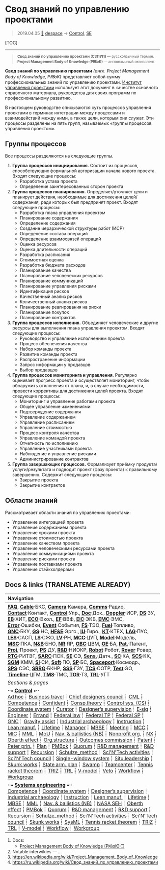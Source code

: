 # Свод знаний по управлению проектами
> 2019.04.05 [🚀](../index/index.md) [despace](index.md) → [Control](control.md), [SE](se.md)

[TOC]

---

> <small>**Свод знаний по управлению проектами (СЗПУП)** — русскоязычный термин. **Project Management Body of Knowledge (P㎆oK)** — англоязычный эквивалент.</small>

**Свод знаний по управлению проектами** *(англ. Project Management Body of Knowledge, P㎆oK)* представляет собой сумму профессиональных знаний по управлению проектами. [Институт управления проектами](project_management_institute.md) использует этот документ в качестве основного справочного материала, руководства для своих программ по профессиональному развитию.

В настоящем руководстве описываются суть процессов управления проектами в терминах интеграции между процессами и взаимодействий между ними, а также цели, которым они служат. Эти процессы разделены на пять групп, называемых «группы процессов управления проектом».



## Группы процессов
Все процессы разделяются на следующие группы.
   1. **Группа процессов инициирования.** Состоит из процессов, способствующих формальной авторизации начала нового проекта. Входят следующие процессы:
      - Разработка устава проекта
      - Определение заинтересованных сторон проекта
   2. **Группа процессов планирования.** Определяет/уточняет цели и планирует действия, необходимые для достижения целей/содержания, ради которых был предпринят проект. Входят следующие процессы:
      - Разработка плана управления проектом
      - Планирование содержания
      - Определение содержания
      - Создание иерархической структуры работ (ИСР)
      - Определение состава операций
      - Определение взаимосвязей операций
      - Оценка ресурсов
      - Оценка длительности операций
      - Разработка расписания
      - Стоимостная оценка
      - Разработка бюджета расходов
      - Планирование качества
      - Планирование человеческих ресурсов
      - Планирование коммуникаций
      - Планирование управления рисками
      - Идентификация рисков
      - Качественный анализ рисков
      - Количественный анализ рисков
      - Планирование реагирования на риски
      - Планирование покупок
      - Планирование контрактов
   3. **Группа процессов исполнения.** Объединяет человеческие и другие ресурсы для выполнения плана управления проектом. Входят следующие процессы:
      - Руководство и управление исполнением проекта
      - Процесс обеспечения качества
      - Набор команды проекта
      - Развитие команды проекта
      - Распространение информации
      - Запрос информации у продавцов
      - Выбор продавцов
   4. **Группа процессов мониторинга и управления.** Регулярно оценивает прогресс проекта и осуществляет мониторинг, чтобы обнаружить отклонения от плана, и, в случае необходимости, провести коррективы для достижения целей проекта. Входят следующие процессы:
      - Мониторинг и управление работами проекта
      - Общее управление изменениями
      - Подтверждение содержания
      - Управление содержанием
      - Управление расписанием
      - Управление стоимостью
      - Процесс контроля качества
      - Управление командой проекта
      - Отчетность по исполнению
      - Управление участниками проекта
      - Наблюдение и управление рисками
      - Администрирование контрактов
   5. **Группа завершающих процессов.** Формализует приёмку продукта/услуги/результата и подводит проект (фазу проекта) к правильному завершению. Содержит следующие процессы:
      - Закрытие проекта
      - Закрытие контрактов



## Области знаний
Рассматривает области знаний по управлению проектами:

   - Управление интеграцией проекта
   - Управление содержанием проекта
   - Управление сроками проекта
   - Управление стоимостью проекта
   - Управление качеством проекта
   - Управление человеческими ресурсами проекта
   - Управление коммуникациями проекта
   - Управление рисками проекта
   - Управление поставками проекта
   - Управление стэйкхолдерами



<p style="page-break-after:always"> </p>

## Docs & links (TRANSLATEME ALREADY)
|Navigation|
|:--|
|**[FAQ](faq.md)**, **[Cable](cable.md)**·БКС, **[Camera](cam.md)**·Камера, **[Comms](comms.md)**·Радио, **[Contact](contact.md)**·Контакт, **[Control](control.md)**·Упр., **[Doc](doc.md)**·Док., **[Doppler](doppler.md)**·ИСР, **[DS](ds.md)**·ЗУ, **[EB](eb.md)**·ХИТ, **[ECO](ecology.md)**·Экол., **[EF](ef.md)**·ВВФ, **[ElC](elc.md)**·ЭКБ, **[EMC](emc.md)**·ЭМС, **[Error](error.md)**·Ошибки, **[Event](event.md)**·События, **[FS](fs.md)**·ТЭО, **[Fuel](fuel.md)**·Топливо, **[GNC](gnc.md)**·БКУ, **[GS](scs.md)**·НС, **[HF&E](hfe.md)**·Эрго., **[IU](iu.md)**·Гиро., **[KT](kt.md)**·КТЕХ, **[LAG](lag.md)**·ПУC, **[LES](les.md)**·САСП, **[LS](ls.md)**·СЖО, **[LV](lv.md)**·РН, **[MCC](mcc.md)**·ЦУП, **[Model](model.md)**·Модель, **[MSC](sc.md)**·ПКА, **[N&B](nnb.md)**·БНО, **[NR](nr.md)**·ЯР, **[OBC](obc.md)**·ЦВМ, **[OE](oe.md)**·БА, **[Pat.](патент.md)**·Патент, **[Proj.](project.md)**·Проект, **[PS](ps.md)**·ДУ, **[R&D](rnd.md)**·НИОКР, **[Robot](robotics.md)**·Робот, **[Rover](rover.md)**·Ровер, **[RTG](rtg.md)**·РИТЭГ, **[SARC](sarc.md)**·ПСК, **[SE](se.md)**·СЭ, **[Sens.](sensor.md)**·Датч., **[SC](sc.md)**·КА, **[SCS](scs.md)**·КК, **[SGM](sgm.md)**·КММ, **[SI](si.md)**·СИ, **[Soft](soft.md)**·ПО, **[SP](sp.md)**·БС, **[Spaceport](spaceport.md)**·Космодр., **[SPS](sps.md)**·СЭС, **[SRRQ](srrq.md)**·БКНР, **[SSS](sss.md)**·ГЗУ, **[TCS](tcs.md)**·СОТР, **[Test](test.md)**·ЭО, **[Timeline](timeline.md)**·ЦГМ, **[TMS](tms.md)**·ТМС, **[TOR](tor.md)**·ТЗ, **[TRL](trl.md)**·УГТ|
|*Sections & pages*|
|**··• [Control](Control.md) •··**<br> [Ad hoc](ad_hoc.md) ┊ [Business travel](business_travel.md) ┊ [Chief designers council](cocd.md) ┊ [CML](cml.md) ┊ [Competence](competence.md) ┊ [Confident](confident.md) ┊ [Consp.theory](consp_theory.md) ┊ [Control sys. (CS)](cs.md) ┊ [Coordinate system](coord_sys.md) ┊ [Curator](curator.md) ┊ [Designer’s supervision](des_spv.md) ┊ [E‑sig](esig.md) ┊ [Engineer](se.md) ┊ [Errand](errand.md) ┊ [Federal law](fed_law.md) ┊ [Federal TP](fed_tp.md) ┊ [Federal SP](fed_sp.md) ┊ [GNC](gnc.md) ┊ [Gravity assist](gravass.md) ┊ [Industrial archaeology](ind_arch.md) ┊ [Instruction](instruction.md) ┊ [Lean manuf.](lean_man.md) ┊ [Lifetime](lifetime.md) ┊ [Manager](manager.md) ┊ [MBSE](mbse.md) ┊ [Meeting](meeting.md) ┊ [MCC](mcc.md) ┊ [MIC](mic.md) ┊ [MML](mml.md) ┊ [MoU](mou.md) ┊ [Nav. & ballistics (NB)](nnb.md) ┊ [Nonprofit org.](nonprof_org.md) ┊ [NX](nx.md) ┊ [Oberth effect](oberth_eff.md) ┊ [Org.structure](orgstruct.md) ┊ [Outcomes commission](outccom.md) ┊ [Patent](patent_res.md) ┊ [Peter prin.](peter_principle.md) ┊ [Plan](plan.md) ┊ [PMBok](pmbok.md) ┊ [Quorum](quorum.md) ┊ [R&D management](mgmt.md) ┊ [R&D support](rnd_support.md) ┊ [Recursion](recurs.md) ┊ [Schulze_method](schulze_method.md) ┊ [Sci'N'Tech activities](st_act.md) ┊ [Sci'N'Tech council](satc.md) ┊ [Single-window system](sw_sys.md) ┊ [Situ.leadership](situ_leadership.md) ┊ [Skunk works](skunk_works.md) ┊ [State arm. plan](plan_sa.md) ┊ [Swamp](swamp.md) ┊ [Teamcenter](teamcenter.md) ┊ [Tennis racket theorem](tr_theorem.md) ┊ [TRIZ](triz.md) ┊ [TRL](trl.md) ┊ [V‑model](v_model.md) ┊ [Veto](veto.md) ┊ [Workflow](workflow.md) ┊ [Workgroup](wg.md)|
|**··• [Systems engineering](se.md) •··**<br> [Competence](competence.md) ┊ [Coordinate system](coord_sys.md) ┊ [Designer’s supervision](des_spv.md) ┊ [Industrial archaeology](ind_arch.md) ┊ [Instruction](instruction.md) ┊ [Lean manuf.](lean_man.md) ┊ [Lifetime](lifetime.md) ┊ [MBSE](mbse.md) ┊ [MML](mml.md) ┊ [Nav. & ballistics (NB)](nnb.md) ┊ [NASA SEH](nasa_seh.md) ┊ [Oberth effect](oberth_eff.md) ┊ [PMBok](pmbok.md) ┊ [Quorum](quorum.md) ┊ [R&D management](mgmt.md) ┊ [R&D support](rnd_support.md) ┊ [Recursion](recurs.md) ┊ [Schulze_method](schulze_method.md) ┊ [Sci'N'Tech activities](st_act.md) ┊ [Sci'N'Tech council](satc.md) ┊ [Skunk works](skunk_works.md) ┊ [SysML](sysml.md) ┊ [Tennis racket theorem](tr_theorem.md) ┊ [TRIZ](triz.md) ┊ [TRL](trl.md) ┊ [V‑model](v_model.md) ┊ [Workflow](workflow.md) ┊ [Workgroup](wg.md)|

   1. Docs:
      - [Project Management Body of Knowledge (P㎆oK) ❐](f/doc/pmbok.pdf)
   1. Notable interwikies — …
   1. <https://en.wikipedia.org/wiki/Project_Management_Body_of_Knowledge>
   1. <https://ru.wikipedia.org/wiki/Свод_знаний_по_управлению_проектами>
